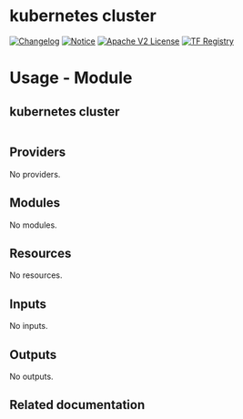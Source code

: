 <!-- BEGIN_TF_DOCS -->
 # kubernetes cluster
[![Changelog](https://img.shields.io/badge/changelog-release-green.svg)](https://github.com/sironite/terraform-azurerm-kubernetes_cluster/releases) [![Notice](https://img.shields.io/badge/notice-copyright-yellow.svg)](NOTICE) [![Apache V2 License](https://img.shields.io/badge/license-Apache%20V2-orange.svg)](LICENSE) [![TF Registry](https://img.shields.io/badge/terraform-registry-blue.svg)](https://registry.terraform.io/providers/hashicorp/azurerm/latest/docs/resources/kubernetes_cluster)

# Usage - Module

## kubernetes cluster
```hcl

```

## Providers

No providers.

## Modules

No modules.

## Resources

No resources.

## Inputs

No inputs.

## Outputs

No outputs.

## Related documentation
<!-- END_TF_DOCS -->